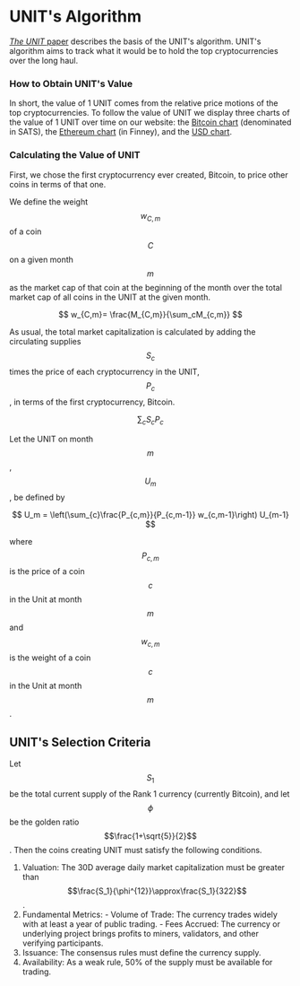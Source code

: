 # UNIT's Algorithm

[_The UNIT_ paper](https://github.com/toknowwhy/the-unit-paper/blob/main/the\_unit\_paper.pdf) describes the basis of the UNIT's algorithm. UNIT's algorithm aims to track what it would be to hold the top cryptocurrencies over the long haul.

### How to Obtain UNIT's Value

In short, the value of 1 UNIT comes from the relative price motions of the top cryptocurrencies. To follow the value of UNIT we display three charts of the value of 1 UNIT over time on our website: the [Bitcoin chart](https://app.unitindex.org/unit/btc) (denominated in SATS), the [Ethereum chart](https://app.unitindex.org/unit/ETH) (in Finney), and the [USD chart](https://app.unitindex.org/unit/USD).

### Calculating the Value of UNIT

First, we chose the first cryptocurrency ever created, Bitcoin, to price other coins in terms of that one.

We define the weight $$w_{C, m}$$ of a coin $$C$$ on a given month $$m$$ as the market cap of that coin at the beginning of the month over the total market cap of all coins in the UNIT at the given month.

$$
w_{C,m}= \frac{M_{C,m}}{\sum_cM_{c,m}}
$$

As usual, the total market capitalization is calculated by adding the circulating supplies $$S_c$$ times the price of each cryptocurrency in the UNIT,  $$P_{c}$$, in terms of the first cryptocurrency, Bitcoin.

$$
\displaystyle\sum_{c} S_cP_{c}
$$

Let the UNIT on month $$m$$, $$U_m$$, be defined by

$$
U_m = \left(\sum_{c}\frac{P_{c,m}}{P_{c,m-1}} w_{c,m-1}\right) U_{m-1}
$$

where $$P_{c,m}$$ is the price of a coin $$c$$ in the Unit at month $$m$$ and $$w_{c,m}$$ is the weight of a coin $$c$$ in the Unit at month $$m$$.

## UNIT's Selection Criteria

Let $$S_1$$ be the total current supply of the Rank 1 currency (currently Bitcoin), and let $$\phi$$ be the golden ratio $$\frac{1+\sqrt{5}}{2}$$. Then the coins creating UNIT must satisfy the following conditions.

1. Valuation: The 30D average daily market capitalization must be greater than $$\frac{S_1}{\phi^{12}}\approx\frac{S_1}{322}$$.
2. Fundamental Metrics: - Volume of Trade: The currency trades widely with at least a year of public trading. - Fees Accrued: The currency or underlying project brings profits to miners, validators, and other verifying participants.
3. Issuance: The consensus rules must define the currency supply.
4. Availability: As a weak rule, 50% of the supply must be available for trading.
